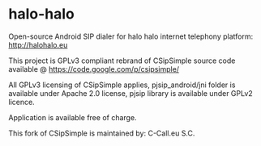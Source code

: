 halo-halo
=========

Open-source Android SIP dialer for halo halo internet telephony platform: http://halohalo.eu

This project is GPLv3 compliant rebrand of CSipSimple source code available @ https://code.google.com/p/csipsimple/ 

All GPLv3 licensing of CSipSimple applies, pjsip_android/jni folder is available under Apache 2.0 license, pjsip library is available under GPLv2 licence.

Application is available free of charge.

This fork of CSipSimple is maintained by: 
C-Call.eu S.C.



